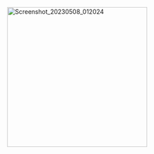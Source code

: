 <img width="324" alt="Screenshot_20230508_012024" src="https://user-images.githubusercontent.com/114134934/236698374-dd709270-aee2-4211-b3d4-85c4dcb7eced.png">
